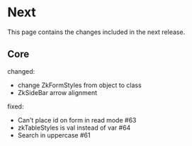 # Next

This page contains the changes included in the next release.

## Core

changed:

- change ZkFormStyles from object to class
- ZkSideBar arrow alignment
  
fixed:

- Can't place id on form in read mode #63
- zkTableStyles is val instead of var #64
- Search in uppercase #61